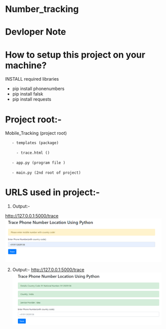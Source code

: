 # Number_tracking
# Devloper Note

# How to setup this project on your machine?

INSTALL required libraries
- pip install phonenumbers
- pip install falsk
- pip install requests

# Project root:- 

Mobile_Tracking (project root)

       - templates (package)

         - trace.html ()

       - app.py (program file )

       - main.py (2nd root of project)

# URLS used in project:-

1) Output:- 

http://127.0.0.1:5000/trace
![img.png](static/img.png)

2) Output:- 
http://127.0.0.1:5000/trace
![img_1.png](static/img_1.png)


